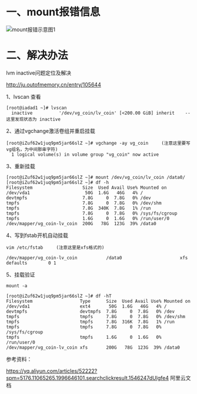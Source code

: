 # 一、mount报错信息

  ![mount报错示意图1](https://github.com/Lancger/opslinux/blob/master/images/mount_error.png)

# 二、解决办法

lvm inactive问题定位及解决

http://ju.outofmemory.cn/entry/105644

1、lvscan 查看
```
[root@iadad1 ~]# lvscan
  inactive          '/dev/vg_coin/lv_coin' [<200.00 GiB] inherit    --这里发现状态为 inactive
```
2、通过vgchange激活卷组并重启挂载
```
[root@iZuf62w1juq9pm5jar66slZ ~]# vgchange -ay vg_coin     (注意这里要写vg组名，为中间那串字符)
  1 logical volume(s) in volume group "vg_coin" now active       
```
3、重新挂载
```
[root@iZuf62w1juq9pm5jar66slZ ~]# mount /dev/vg_coin/lv_coin /data0/
[root@iZuf62w1juq9pm5jar66slZ ~]# df -h
Filesystem                   Size  Used Avail Use% Mounted on
/dev/vda1                     50G  1.6G   46G   4% /
devtmpfs                     7.8G     0  7.8G   0% /dev
tmpfs                        7.8G     0  7.8G   0% /dev/shm
tmpfs                        7.8G  340K  7.8G   1% /run
tmpfs                        7.8G     0  7.8G   0% /sys/fs/cgroup
tmpfs                        1.6G     0  1.6G   0% /run/user/0
/dev/mapper/vg_coin-lv_coin  200G   78G  123G  39% /data0
```
4、写到fstab开机自动挂载
```
vim /etc/fstab     (注意这里是xfs格式的)

/dev/mapper/vg_coin-lv_coin           /data0                      xfs    defaults        0 1
```
5、挂载验证
```
mount -a

[root@iZuf62w1juq9pm5jar66slZ ~]# df -hT
Filesystem                  Type      Size  Used Avail Use% Mounted on
/dev/vda1                   ext4       50G  1.6G   46G   4% /
devtmpfs                    devtmpfs  7.8G     0  7.8G   0% /dev
tmpfs                       tmpfs     7.8G     0  7.8G   0% /dev/shm
tmpfs                       tmpfs     7.8G  316K  7.8G   1% /run
tmpfs                       tmpfs     7.8G     0  7.8G   0% /sys/fs/cgroup
tmpfs                       tmpfs     1.6G     0  1.6G   0% /run/user/0
/dev/mapper/vg_coin-lv_coin xfs       200G   78G  123G  39% /data0
```


参考资料：


https://yq.aliyun.com/articles/52222?spm=5176.11065265.1996646101.searchclickresult.1546247dUlgfe4   阿里云文档
